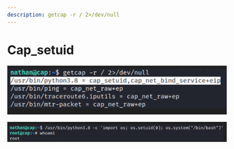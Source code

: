 ```yaml
---
description: getcap -r / 2>/dev/null
---
```


# Cap\_setuid



![Checking for weak permissions](<../.gitbook/assets/image (5) (1) (1) (1).png>)

![](<../.gitbook/assets/image (7) (1) (1) (1).png>)

